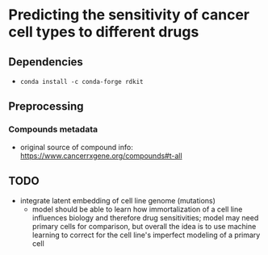 # Predicting the sensitivity of cancer cell types to different drugs

## Dependencies
- `conda install -c conda-forge rdkit`

## Preprocessing

### Compounds metadata
- original source of compound info: https://www.cancerrxgene.org/compounds#t-all

## TODO
- integrate latent embedding of cell line genome (mutations)
  - model should be able to learn how immortalization of a cell line influences biology and therefore drug sensitivities; model may need primary cells for comparison, but overall the idea is to use machine learning to correct for the cell line's imperfect modeling of a primary cell
